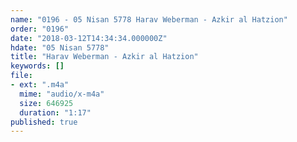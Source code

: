 ```yaml
---
name: "0196 - 05 Nisan 5778 Harav Weberman - Azkir al Hatzion"
order: "0196"
date: "2018-03-12T14:34:34.000000Z"
hdate: "05 Nisan 5778"
title: "Harav Weberman - Azkir al Hatzion"
keywords: []
file:
- ext: ".m4a"
  mime: "audio/x-m4a"
  size: 646925
  duration: "1:17"
published: true
---
```


